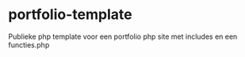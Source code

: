 # portfolio-template
Publieke php template voor een portfolio php site met includes en een functies.php
